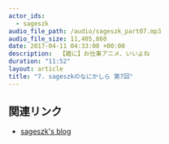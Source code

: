 ```yaml
---
actor_ids: 
  - sageszk
audio_file_path: /audio/sageszk_part07.mp3
audio_file_size: 11,405,860
date: 2017-04-11 04:33:00 +00:00
description:  【雑に】お仕事アニメ、いいよね
duration: "11:52"
layout: article
title: "7. sageszkのなにかしら 第7回"
---
```


## 関連リンク

- [sageszk's blog](http://sageszk.hatenablog.com/entry/2017/04/11/103000)

